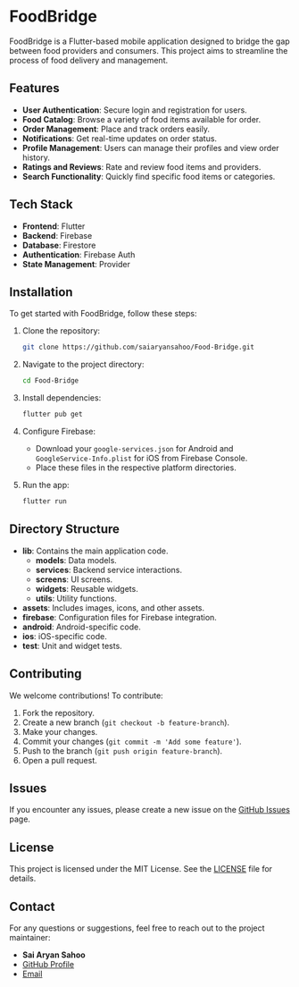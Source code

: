 # FoodBridge

FoodBridge is a Flutter-based mobile application designed to bridge the gap between food providers and consumers. This project aims to streamline the process of food delivery and management.

## Features

- **User Authentication**: Secure login and registration for users.
- **Food Catalog**: Browse a variety of food items available for order.
- **Order Management**: Place and track orders easily.
- **Notifications**: Get real-time updates on order status.
- **Profile Management**: Users can manage their profiles and view order history.
- **Ratings and Reviews**: Rate and review food items and providers.
- **Search Functionality**: Quickly find specific food items or categories.

## Tech Stack

- **Frontend**: Flutter
- **Backend**: Firebase
- **Database**: Firestore
- **Authentication**: Firebase Auth
- **State Management**: Provider

## Installation

To get started with FoodBridge, follow these steps:

1. Clone the repository:
    ```sh
    git clone https://github.com/saiaryansahoo/Food-Bridge.git
    ```

2. Navigate to the project directory:
    ```sh
    cd Food-Bridge
    ```

3. Install dependencies:
    ```sh
    flutter pub get
    ```

4. Configure Firebase:
    - Download your `google-services.json` for Android and `GoogleService-Info.plist` for iOS from Firebase Console.
    - Place these files in the respective platform directories.

5. Run the app:
    ```sh
    flutter run
    ```

## Directory Structure

- **lib**: Contains the main application code.
  - **models**: Data models.
  - **services**: Backend service interactions.
  - **screens**: UI screens.
  - **widgets**: Reusable widgets.
  - **utils**: Utility functions.
- **assets**: Includes images, icons, and other assets.
- **firebase**: Configuration files for Firebase integration.
- **android**: Android-specific code.
- **ios**: iOS-specific code.
- **test**: Unit and widget tests.

## Contributing

We welcome contributions! To contribute:

1. Fork the repository.
2. Create a new branch (`git checkout -b feature-branch`).
3. Make your changes.
4. Commit your changes (`git commit -m 'Add some feature'`).
5. Push to the branch (`git push origin feature-branch`).
6. Open a pull request.

## Issues

If you encounter any issues, please create a new issue on the [GitHub Issues](https://github.com/saiaryansahoo/Food-Bridge/issues) page.

## License

This project is licensed under the MIT License. See the [LICENSE](LICENSE) file for details.

## Contact

For any questions or suggestions, feel free to reach out to the project maintainer:

- **Sai Aryan Sahoo**
- [GitHub Profile](https://github.com/saiaryansahoo)
- [Email](mailto:saiaryan.sahoo@egmail.com)
